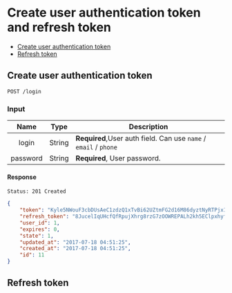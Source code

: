 # Create user authentication token and refresh token

- [Create user authentication token](#create-user-authentication-token)
- [Refresh token](#refresh-token)

## Create user authentication token

```
POST /login
```

### Input

| Name | Type | Description |
|:----:|:----:|----|
| login | String | **Required**,User auth field. Can use `name` / `email` / `phone` |
| password | String | **Required**, User password. |

#### Response

```
Status: 201 Created
```
```json
{
    "token": "Kyle5NWouF3cbDUsAeC1zdzQ1xTvBi62UZtmFG2d16M86dyztNyRTPjx1ZydD0rH",
    "refresh_token": "8JucelIqUHcfQfRpujXhrg8rzG7zOOWREPALh2kh5EClpxhyfzFFXdnHwfgtJlqr",
    "user_id": 1,
    "expires": 0,
    "state": 1,
    "updated_at": "2017-07-18 04:51:25",
    "created_at": "2017-07-18 04:51:25",
    "id": 11
}
```

## Refresh token
